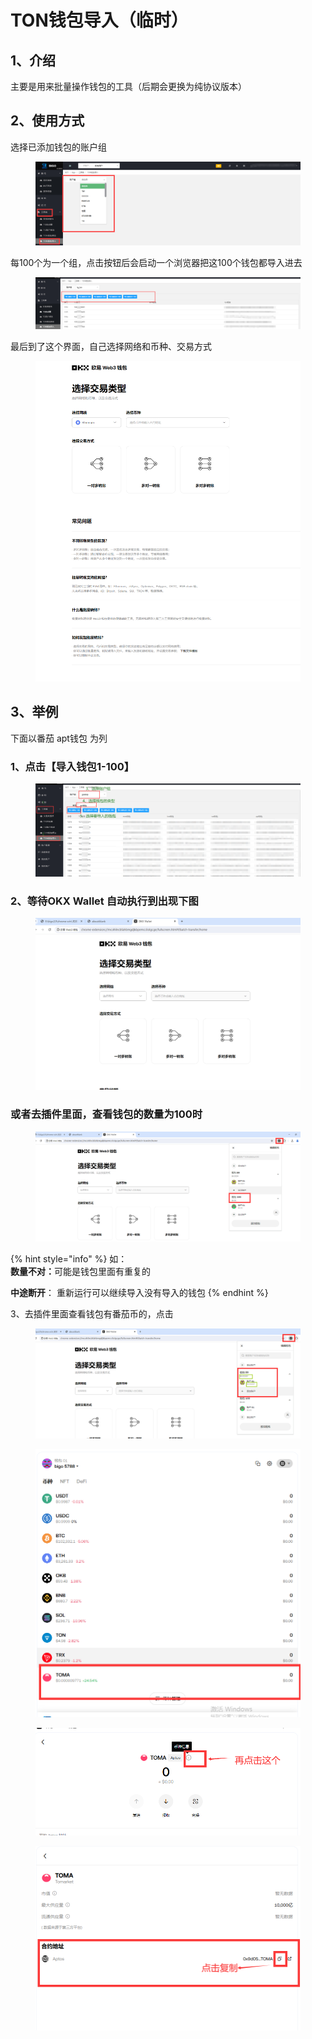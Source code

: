 # TON钱包导入（临时）



## 1、介绍

主要是用来批量操作钱包的工具（后期会更换为纯协议版本）

## 2、使用方式

选择已添加钱包的账户组

<figure><img src="../../.gitbook/assets/image (2) (1) (1).png" alt=""><figcaption></figcaption></figure>

每100个为一个组，点击按钮后会启动一个浏览器把这100个钱包都导入进去

<figure><img src="../../.gitbook/assets/image (32).png" alt=""><figcaption></figcaption></figure>

最后到了这个界面，自己选择网络和币种、交易方式

<figure><img src="../../.gitbook/assets/image (1) (1) (1) (1).png" alt=""><figcaption></figcaption></figure>



## 3、举例

下面以番茄 apt钱包 为列

### 1、点击【导入钱包1-100】

<figure><img src="../../.gitbook/assets/image (97).png" alt=""><figcaption></figcaption></figure>

### 2、等待OKX Wallet 自动执行到出现下图

<figure><img src="../../.gitbook/assets/image (100).png" alt=""><figcaption></figcaption></figure>

### 或者去插件里面，查看钱包的数量为100时

<figure><img src="../../.gitbook/assets/image (101).png" alt=""><figcaption></figcaption></figure>

{% hint style="info" %}
如：\
**数量不对：**&#x53EF;能是钱包里面有重复的

**中途断开**： 重新运行可以继续导入没有导入的钱包
{% endhint %}

3、去插件里面查看钱包有番茄币的，点击

<figure><img src="../../.gitbook/assets/image (102).png" alt=""><figcaption></figcaption></figure>

<figure><img src="../../.gitbook/assets/image (103).png" alt=""><figcaption></figcaption></figure>

<figure><img src="../../.gitbook/assets/image (104).png" alt=""><figcaption></figcaption></figure>

<figure><img src="../../.gitbook/assets/image (105).png" alt=""><figcaption></figcaption></figure>
